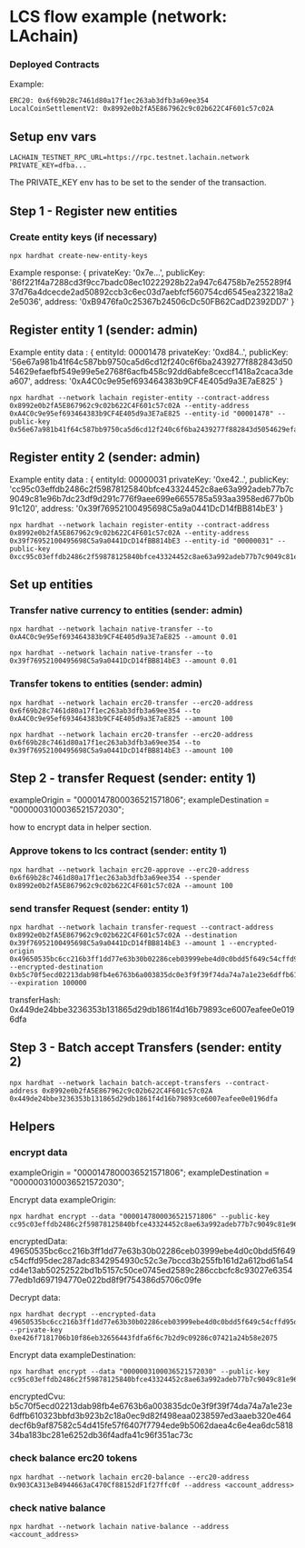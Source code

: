 # LCS flow example (network: LAchain)

### Deployed Contracts

Example:

```
ERC20: 0x6f69b28c7461d80a17f1ec263ab3dfb3a69ee354
LocalCoinSettlementV2: 0x8992e0b2fA5E867962c9c02b622C4F601c57c02A
```

## Setup env vars

```
LACHAIN_TESTNET_RPC_URL=https://rpc.testnet.lachain.network
PRIVATE_KEY=dfba...
```

The PRIVATE_KEY env has to be set to the sender of the transaction.

## Step 1 - Register new entities

### Create entity keys (if necessary)

```
npx hardhat create-new-entity-keys
```

Example response:
{
privateKey: '0x7e...',
publicKey: '86f221f4a7288cd3f9cc7badc08ec10222928b22a947c64758b7e255289f437d76a4dcecde2ad50892ccb3c6ec03d7aebfcf560754cd6545ea232218a22e5036',
address: '0xB9476fa0c25367b24506cDc50FB62CadD2392DD7'
}

## Register entity 1 (sender: admin)

Example entity data : {
entityId: 00001478
privateKey: '0xd84..',
publicKey: '56e67a981b41f64c587bb9750ca5d6cd12f240c6f6ba2439277f882843d5054629efaefbf549e99e5e2768f6acfb458c92dd6abfe8ceccf1418a2caca3dea607',
address: '0xA4C0c9e95ef693464383b9CF4E405d9a3E7aE825'
}

```
npx hardhat --network lachain register-entity --contract-address 0x8992e0b2fA5E867962c9c02b622C4F601c57c02A --entity-address 0xA4C0c9e95ef693464383b9CF4E405d9a3E7aE825 --entity-id "00001478" --public-key 0x56e67a981b41f64c587bb9750ca5d6cd12f240c6f6ba2439277f882843d5054629efaefbf549e99e5e2768f6acfb458c92dd6abfe8ceccf1418a2caca3dea607
```

## Register entity 2 (sender: admin)

Example entity data : {
entityId: 00000031
privateKey: '0xe42..',
publicKey: 'cc95c03effdb2486c2f59878125840bfce43324452c8ae63a992adeb77b7c9049c81e96b7dc23df9d291c776f9aee699e6655785a593aa3958ed677b0b91c120',
address: '0x39f76952100495698C5a9a0441DcD14fBB814bE3'
}

```
npx hardhat --network lachain register-entity --contract-address 0x8992e0b2fA5E867962c9c02b622C4F601c57c02A --entity-address 0x39f76952100495698C5a9a0441DcD14fBB814bE3 --entity-id "00000031" --public-key 0xcc95c03effdb2486c2f59878125840bfce43324452c8ae63a992adeb77b7c9049c81e96b7dc23df9d291c776f9aee699e6655785a593aa3958ed677b0b91c120
```

## Set up entities

### Transfer native currency to entities (sender: admin)

```
npx hardhat --network lachain native-transfer --to 0xA4C0c9e95ef693464383b9CF4E405d9a3E7aE825 --amount 0.01
```

```
npx hardhat --network lachain native-transfer --to 0x39f76952100495698C5a9a0441DcD14fBB814bE3 --amount 0.01

```

### Transfer tokens to entities (sender: admin)

```
npx hardhat --network lachain erc20-transfer --erc20-address 0x6f69b28c7461d80a17f1ec263ab3dfb3a69ee354 --to 0xA4C0c9e95ef693464383b9CF4E405d9a3E7aE825 --amount 100
```

```
npx hardhat --network lachain erc20-transfer --erc20-address 0x6f69b28c7461d80a17f1ec263ab3dfb3a69ee354 --to 0x39f76952100495698C5a9a0441DcD14fBB814bE3 --amount 100
```

## Step 2 - transfer Request (sender: entity 1)

exampleOrigin = "0000147800036521571806";
exampleDestination = "0000003100036521572030";

how to encrypt data in helper section.

### Approve tokens to lcs contract (sender: entity 1)

```
npx hardhat --network lachain erc20-approve --erc20-address 0x6f69b28c7461d80a17f1ec263ab3dfb3a69ee354 --spender 0x8992e0b2fA5E867962c9c02b622C4F601c57c02A --amount 100
```

### send transfer Request (sender: entity 1)

```
npx hardhat --network lachain transfer-request --contract-address 0x8992e0b2fA5E867962c9c02b622C4F601c57c02A --destination 0x39f76952100495698C5a9a0441DcD14fBB814bE3 --amount 1 --encrypted-origin 0x49650535bc6cc216b3ff1dd77e63b30b02286ceb03999ebe4d0c0bdd5f649c54cffd95dec287adc8342954930c52c3e7bccd3b255fb161d2a612bd61a54cd4e13ab50252522bd1b5157c50ce0745ed2589c286ccbcfc8c93027e635477edb1d697194770e022bd8f9f754386d5706c09fe --encrypted-destination 0xb5c70f5ecd02213dab98fb4e6763b6a003835dc0e3f9f39f74da74a7a1e23e6dffb610323bbfd3b923b2c18a0ec9d82f498eaa0238597ed3aaeb320e464decf6b9af87582c54d415fe57f6407f7794ede9b5062daea4c6e4ea6dc581834ba183bc281e6252db36f4adfa41c96f351ac73c --expiration 100000
```

transferHash: 0x449de24bbe3236353b131865d29db1861f4d16b79893ce6007eafee0e0196dfa

## Step 3 - Batch accept Transfers (sender: entity 2)

```
npx hardhat --network lachain batch-accept-transfers --contract-address 0x8992e0b2fA5E867962c9c02b622C4F601c57c02A 0x449de24bbe3236353b131865d29db1861f4d16b79893ce6007eafee0e0196dfa
```

## Helpers

### encrypt data

exampleOrigin = "0000147800036521571806";
exampleDestination = "0000003100036521572030";

Encrypt data exampleOrigin:

```
npx hardhat encrypt --data "0000147800036521571806" --public-key cc95c03effdb2486c2f59878125840bfce43324452c8ae63a992adeb77b7c9049c81e96b7dc23df9d291c776f9aee699e6655785a593aa3958ed677b0b91c120
```

encryptedData: 49650535bc6cc216b3ff1dd77e63b30b02286ceb03999ebe4d0c0bdd5f649c54cffd95dec287adc8342954930c52c3e7bccd3b255fb161d2a612bd61a54cd4e13ab50252522bd1b5157c50ce0745ed2589c286ccbcfc8c93027e635477edb1d697194770e022bd8f9f754386d5706c09fe

Decrypt data:

```
npx hardhat decrypt --encrypted-data 49650535bc6cc216b3ff1dd77e63b30b02286ceb03999ebe4d0c0bdd5f649c54cffd95dec287adc8342954930c52c3e7bccd3b255fb161d2a612bd61a54cd4e13ab50252522bd1b5157c50ce0745ed2589c286ccbcfc8c93027e635477edb1d697194770e022bd8f9f754386d5706c09fe --private-key 0xe426f7181706b10f86eb32656443fdfa6f6c7b2d9c09286c07421a24b58e2075
```

Encrypt data exampleDestination:

```
npx hardhat encrypt --data "0000003100036521572030" --public-key cc95c03effdb2486c2f59878125840bfce43324452c8ae63a992adeb77b7c9049c81e96b7dc23df9d291c776f9aee699e6655785a593aa3958ed677b0b91c120
```

encryptedCvu: b5c70f5ecd02213dab98fb4e6763b6a003835dc0e3f9f39f74da74a7a1e23e6dffb610323bbfd3b923b2c18a0ec9d82f498eaa0238597ed3aaeb320e464decf6b9af87582c54d415fe57f6407f7794ede9b5062daea4c6e4ea6dc581834ba183bc281e6252db36f4adfa41c96f351ac73c

### check balance erc20 tokens

```
npx hardhat --network lachain erc20-balance --erc20-address 0x903CA313eB4944663aC470Cf88152dF1f27ffc0f --address <account_address>
```

### check native balance

```
npx hardhat --network lachain native-balance --address <account_address>
```
